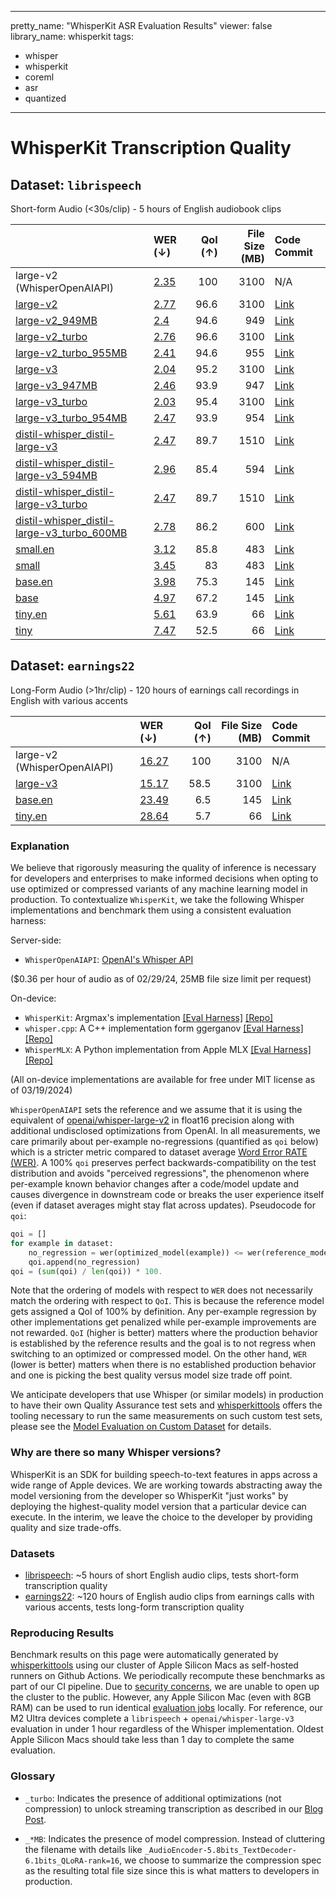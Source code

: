 
---
pretty_name: "WhisperKit ASR Evaluation Results"
viewer: false
library_name: whisperkit
tags:
- whisper
- whisperkit
- coreml
- asr
- quantized
---
# WhisperKit Transcription Quality



## Dataset: `librispeech`
Short-form Audio (<30s/clip) - 5 hours of English audiobook clips

|                                                                                                                                              | WER (↓)                                                                                                                               |   QoI (↑) |   File Size (MB) | Code Commit                                                    |
|:---------------------------------------------------------------------------------------------------------------------------------------------|:--------------------------------------------------------------------------------------------------------------------------------------|----------:|-----------------:|:---------------------------------------------------------------|
| large-v2 (WhisperOpenAIAPI)                                                                                                                  | [2.35](https://hf.co/datasets/argmaxinc/whisperkit-evals/tree/main/WhisperOpenAIAPI/openai_whisper-large-v2/librispeech)              |     100   |             3100 | N/A                                                            |
| [large-v2](https://hf.co/argmaxinc/whisperkit-coreml/tree/main/openai_whisper-large-v2)                                                      | [2.77](https://hf.co/datasets/argmaxinc/whisperkit-evals/tree/main/WhisperKit/openai_whisper-large-v2/librispeech)                    |      96.6 |             3100 | [Link](https://github.com/argmaxinc/WhisperKit/commit/2846fd9) |
| [large-v2_949MB](https://hf.co/argmaxinc/whisperkit-coreml/tree/main/openai_whisper-large-v2_949MB)                                          | [2.4](https://hf.co/datasets/argmaxinc/whisperkit-evals/tree/main/WhisperKit/openai_whisper-large-v2_949MB/librispeech)               |      94.6 |              949 | [Link](https://github.com/argmaxinc/WhisperKit/commit/eca4a2e) |
| [large-v2_turbo](https://hf.co/argmaxinc/whisperkit-coreml/tree/main/openai_whisper-large-v2_turbo)                                          | [2.76](https://hf.co/datasets/argmaxinc/whisperkit-evals/tree/main/WhisperKit/openai_whisper-large-v2_turbo/librispeech)              |      96.6 |             3100 | [Link](https://github.com/argmaxinc/WhisperKit/commit/2846fd9) |
| [large-v2_turbo_955MB](https://hf.co/argmaxinc/whisperkit-coreml/tree/main/openai_whisper-large-v2_turbo_955MB)                              | [2.41](https://hf.co/datasets/argmaxinc/whisperkit-evals/tree/main/WhisperKit/openai_whisper-large-v2_turbo_955MB/librispeech)        |      94.6 |              955 | [Link](https://github.com/argmaxinc/WhisperKit/commit/cf75348) |
| [large-v3](https://hf.co/argmaxinc/whisperkit-coreml/tree/main/openai_whisper-large-v3)                                                      | [2.04](https://hf.co/datasets/argmaxinc/whisperkit-evals/tree/main/WhisperKit/openai_whisper-large-v3/librispeech)                    |      95.2 |             3100 | [Link](https://github.com/argmaxinc/WhisperKit/commit/2846fd9) |
| [large-v3_947MB](https://hf.co/argmaxinc/whisperkit-coreml/tree/main/openai_whisper-large-v3_947MB)                                          | [2.46](https://hf.co/datasets/argmaxinc/whisperkit-evals/tree/main/WhisperKit/openai_whisper-large-v3_947MB/librispeech)              |      93.9 |              947 | [Link](https://github.com/argmaxinc/WhisperKit/commit/eca4a2e) |
| [large-v3_turbo](https://hf.co/argmaxinc/whisperkit-coreml/tree/main/openai_whisper-large-v3_turbo)                                          | [2.03](https://hf.co/datasets/argmaxinc/whisperkit-evals/tree/main/WhisperKit/openai_whisper-large-v3_turbo/librispeech)              |      95.4 |             3100 | [Link](https://github.com/argmaxinc/WhisperKit/commit/2846fd9) |
| [large-v3_turbo_954MB](https://hf.co/argmaxinc/whisperkit-coreml/tree/main/openai_whisper-large-v3_turbo_954MB)                              | [2.47](https://hf.co/datasets/argmaxinc/whisperkit-evals/tree/main/WhisperKit/openai_whisper-large-v3_turbo_954MB/librispeech)        |      93.9 |              954 | [Link](https://github.com/argmaxinc/WhisperKit/commit/cf75348) |
| [distil-whisper_distil-large-v3](https://hf.co/argmaxinc/whisperkit-coreml/tree/main/distil-whisper_distil-large-v3)                         | [2.47](https://hf.co/datasets/argmaxinc/whisperkit-evals/tree/main/WhisperKit/distil-whisper_distil-large-v3/librispeech)             |      89.7 |             1510 | [Link](https://github.com/argmaxinc/WhisperKit/commit/cf75348) |
| [distil-whisper_distil-large-v3_594MB](https://hf.co/argmaxinc/whisperkit-coreml/tree/main/distil-whisper_distil-large-v3_594MB)             | [2.96](https://hf.co/datasets/argmaxinc/whisperkit-evals/tree/main/WhisperKit/distil-whisper_distil-large-v3_594MB/librispeech)       |      85.4 |              594 | [Link](https://github.com/argmaxinc/WhisperKit/commit/508240f) |
| [distil-whisper_distil-large-v3_turbo](https://hf.co/argmaxinc/whisperkit-coreml/tree/main/distil-whisper_distil-large-v3_turbo)             | [2.47](https://hf.co/datasets/argmaxinc/whisperkit-evals/tree/main/WhisperKit/distil-whisper_distil-large-v3_turbo/librispeech)       |      89.7 |             1510 | [Link](https://github.com/argmaxinc/WhisperKit/commit/508240f) |
| [distil-whisper_distil-large-v3_turbo_600MB](https://hf.co/argmaxinc/whisperkit-coreml/tree/main/distil-whisper_distil-large-v3_turbo_600MB) | [2.78](https://hf.co/datasets/argmaxinc/whisperkit-evals/tree/main/WhisperKit/distil-whisper_distil-large-v3_turbo_600MB/librispeech) |      86.2 |              600 | [Link](https://github.com/argmaxinc/WhisperKit/commit/ae1cf96) |
| [small.en](https://hf.co/argmaxinc/whisperkit-coreml/tree/main/openai_whisper-small.en)                                                      | [3.12](https://hf.co/datasets/argmaxinc/whisperkit-evals/tree/main/WhisperKit/openai_whisper-small.en/librispeech)                    |      85.8 |              483 | [Link](https://github.com/argmaxinc/WhisperKit/commit/228630c) |
| [small](https://hf.co/argmaxinc/whisperkit-coreml/tree/main/openai_whisper-small)                                                            | [3.45](https://hf.co/datasets/argmaxinc/whisperkit-evals/tree/main/WhisperKit/openai_whisper-small/librispeech)                       |      83   |              483 | [Link](https://github.com/argmaxinc/WhisperKit/commit/228630c) |
| [base.en](https://hf.co/argmaxinc/whisperkit-coreml/tree/main/openai_whisper-base.en)                                                        | [3.98](https://hf.co/datasets/argmaxinc/whisperkit-evals/tree/main/WhisperKit/openai_whisper-base.en/librispeech)                     |      75.3 |              145 | [Link](https://github.com/argmaxinc/WhisperKit/commit/228630c) |
| [base](https://hf.co/argmaxinc/whisperkit-coreml/tree/main/openai_whisper-base)                                                              | [4.97](https://hf.co/datasets/argmaxinc/whisperkit-evals/tree/main/WhisperKit/openai_whisper-base/librispeech)                        |      67.2 |              145 | [Link](https://github.com/argmaxinc/WhisperKit/commit/228630c) |
| [tiny.en](https://hf.co/argmaxinc/whisperkit-coreml/tree/main/openai_whisper-tiny.en)                                                        | [5.61](https://hf.co/datasets/argmaxinc/whisperkit-evals/tree/main/WhisperKit/openai_whisper-tiny.en/librispeech)                     |      63.9 |               66 | [Link](https://github.com/argmaxinc/WhisperKit/commit/228630c) |
| [tiny](https://hf.co/argmaxinc/whisperkit-coreml/tree/main/openai_whisper-tiny)                                                              | [7.47](https://hf.co/datasets/argmaxinc/whisperkit-evals/tree/main/WhisperKit/openai_whisper-tiny/librispeech)                        |      52.5 |               66 | [Link](https://github.com/argmaxinc/WhisperKit/commit/228630c) |

## Dataset: `earnings22`
Long-Form Audio (>1hr/clip) - 120 hours of earnings call recordings in English with various accents

|                                                                                         | WER (↓)                                                                                                                  |   QoI (↑) |   File Size (MB) | Code Commit                                                    |
|:----------------------------------------------------------------------------------------|:-------------------------------------------------------------------------------------------------------------------------|----------:|-----------------:|:---------------------------------------------------------------|
| large-v2 (WhisperOpenAIAPI)                                                             | [16.27](https://hf.co/datasets/argmaxinc/whisperkit-evals/tree/main/WhisperOpenAIAPI/openai_whisper-large-v2/earnings22) |     100   |             3100 | N/A                                                            |
| [large-v3](https://hf.co/argmaxinc/whisperkit-coreml/tree/main/openai_whisper-large-v3) | [15.17](https://hf.co/datasets/argmaxinc/whisperkit-evals/tree/main/WhisperKit/openai_whisper-large-v3/earnings22)       |      58.5 |             3100 | [Link](https://github.com/argmaxinc/WhisperKit/commit/2846fd9) |
| [base.en](https://hf.co/argmaxinc/whisperkit-coreml/tree/main/openai_whisper-base.en)   | [23.49](https://hf.co/datasets/argmaxinc/whisperkit-evals/tree/main/WhisperKit/openai_whisper-base.en/earnings22)        |       6.5 |              145 | [Link](https://github.com/argmaxinc/WhisperKit/commit/dda6571) |
| [tiny.en](https://hf.co/argmaxinc/whisperkit-coreml/tree/main/openai_whisper-tiny.en)   | [28.64](https://hf.co/datasets/argmaxinc/whisperkit-evals/tree/main/WhisperKit/openai_whisper-tiny.en/earnings22)        |       5.7 |               66 | [Link](https://github.com/argmaxinc/WhisperKit/commit/dda6571) |


### Explanation

We believe that rigorously measuring the quality of inference is necessary for developers and
enterprises to make informed decisions when opting to use optimized or compressed variants of
any machine learning model in production. To contextualize `WhisperKit`, we take the following Whisper
implementations and benchmark them using a consistent evaluation harness:

Server-side:
- `WhisperOpenAIAPI`: [OpenAI's Whisper API](https://platform.openai.com/docs/guides/speech-to-text)

($0.36 per hour of audio as of 02/29/24, 25MB file size limit per request)

On-device:
- `WhisperKit`: Argmax's implementation [[Eval Harness]](https://github.com/argmaxinc/whisperkittools/blob/main/whisperkit/pipelines.py#L100) [[Repo]](https://github.com/argmaxinc/WhisperKit)
- `whisper.cpp`: A C++ implementation form ggerganov [[Eval Harness]](https://github.com/argmaxinc/whisperkittools/blob/main/whisperkit/pipelines.py#L212) [[Repo]](https://github.com/ggerganov/whisper.cpp)
- `WhisperMLX`: A Python implementation from Apple MLX [[Eval Harness]](https://github.com/argmaxinc/whisperkittools/blob/main/whisperkit/pipelines.py#L338) [[Repo]](https://github.com/ml-explore/mlx-examples/blob/main/whisper/whisper/transcribe.py)

(All on-device implementations are available for free under MIT license as of 03/19/2024)

`WhisperOpenAIAPI` sets the reference and we assume that it is using the equivalent of [openai/whisper-large-v2](https://huggingface.co/openai/whisper-large-v2)
in float16 precision along with additional undisclosed optimizations from OpenAI. In all measurements, we care primarily about per-example no-regressions (quantified as `qoi` below)
which is a stricter metric compared to dataset average [Word Error RATE (WER)](https://en.wikipedia.org/wiki/Word_error_rate). A 100% `qoi` preserves perfect backwards-compatibility on the test distribution and avoids "perceived regressions", the phenomenon
where per-example known behavior changes after a code/model update and causes divergence in downstream code or breaks the user experience itself (even if dataset averages might stay flat
across updates). Pseudocode for `qoi`:

```python
qoi = []
for example in dataset:
    no_regression = wer(optimized_model(example)) <= wer(reference_model(example))
    qoi.append(no_regression)
qoi = (sum(qoi) / len(qoi)) * 100.
```

Note that the ordering of models with respect to `WER` does not necessarily match the ordering with respect to `QoI`. This is because the reference model gets assigned
a QoI of 100% by definition. Any per-example regression by other implementations get penalized while per-example improvements are not rewarded. `QoI` (higher is better) matters
where the production behavior is established by the reference results and the goal is to not regress when switching to an optimized or compressed model. On the other hand,
`WER` (lower is better) matters when there is no established production behavior and one is picking the best quality versus model size trade off point.

We anticipate developers that use Whisper (or similar models) in production to have their own Quality Assurance test sets and [whisperkittools](https://github.com/argmaxinc/whisperkittools) offers
the tooling necessary to run the same measurements on such custom test sets, please see the [Model Evaluation on Custom Dataset]((https://github.com/argmaxinc/whisperkittools)) for details.

### Why are there so many Whisper versions?
WhisperKit is an SDK for building speech-to-text features in apps across a wide range of Apple devices. We are working towards abstracting away the model versioning from the developer so WhisperKit
"just works" by deploying the highest-quality model version that a particular device can execute. In the interim, we leave the choice to the developer by providing quality and size trade-offs.


### Datasets
- [librispeech](https://huggingface.co/datasets/argmaxinc/librispeech): ~5 hours of short English audio clips, tests short-form transcription quality
- [earnings22](https://huggingface.co/datasets/argmaxinc/earnings22): ~120 hours of English audio clips from earnings calls with various accents, tests long-form transcription quality

### Reproducing Results
Benchmark results on this page were automatically generated by [whisperkittools](https://github.com/argmaxinc/whisperkittools) using our cluster of Apple Silicon Macs as self-hosted runners on
Github Actions. We periodically recompute these benchmarks as part of our CI pipeline. Due to [security concerns](https://docs.github.com/en/actions/security-guides/security-hardening-for-github-actions#hardening-for-self-hosted-runners),
we are unable to open up the cluster to the public. However, any Apple Silicon Mac (even with 8GB RAM) can be used to
run identical [evaluation jobs](#evaluation) locally. For reference, our M2 Ultra devices complete a `librispeech` + `openai/whisper-large-v3`
evaluation in under 1 hour regardless of the Whisper implementation. Oldest Apple Silicon Macs should take less than 1 day to complete the same evaluation.



### Glossary

- `_turbo`: Indicates the presence of additional optimizations (not compression) to unlock streaming transcription
as described in our [Blog Post](https://www.takeargmax.com/blog/whisperkit).

- `_*MB`: Indicates the presence of model compression. Instead of cluttering the filename with details like
`_AudioEncoder-5.8bits_TextDecoder-6.1bits_QLoRA-rank=16`, we choose to summarize the compression spec as the
resulting total file size since this is what matters to developers in production.

